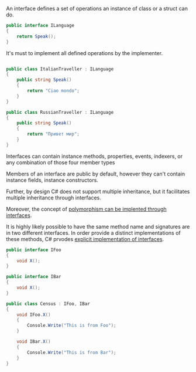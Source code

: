 An interface defines a set of operations an instance of class or a struct can do.

```csharp
public interface ILanguage
{
	return Speak();
}
```

It's must to implement all defined operations by the implementer.

```csharp

public class ItalianTraveller : ILanguage
{
	public string Speak()
	{
		return "Ciao mondo";
	}
}

public class RussianTraveller : ILanguage
{
	public string Speak()
	{
		return "Привет мир";
	}
}
```

Interfaces can contain instance methods, properties, events, indexers, or any combination of those four member types

Members of an interface are public by default, however they can't contain instance fields, instance constructors.

Further, by design C# does not support multiple inheritance, but it facilitates multiple inheritance through interfaces.

Moreover, the concept of [polymorphism can be implented through interfaces][interface-polymorphism].

It is highly likely possible to have the same method name and signatures are in two different interfaces.
In order provide a distinct implementations of these methods, C# prvodes [explicit implementation of interfaces][explicit-implementation].

```csharp
public interface IFoo
{
	void X();
}

public interface IBar
{
	void X();
}

public class Census : IFoo, IBar
{
	void IFoo.X()
	{
		Console.Write("This is from Foo");
	}

	void IBar.X()
	{
		Console.Write("This is from Bar");
	}
}
```

[interface-polymorphism]: https://www.cs.utexas.edu/~mitra/csSummer2013/cs312/lectures/interfaces.html
[explicit-implementation]: https://docs.microsoft.com/en-us/dotnet/csharp/programming-guide/interfaces/explicit-interface-implementation
